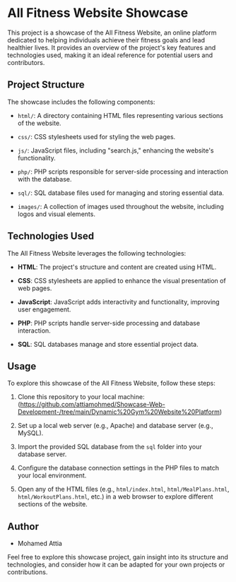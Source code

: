 # All Fitness Website Showcase

This project is a showcase of the All Fitness Website, an online platform dedicated to helping individuals achieve their fitness goals and lead healthier lives. It provides an overview of the project's key features and technologies used, making it an ideal reference for potential users and contributors.

## Project Structure

The showcase includes the following components:

- `html/`: A directory containing HTML files representing various sections of the website.
  
- `css/`: CSS stylesheets used for styling the web pages.

- `js/`: JavaScript files, including "search.js," enhancing the website's functionality.

- `php/`: PHP scripts responsible for server-side processing and interaction with the database.

- `sql/`: SQL database files used for managing and storing essential data.

- `images/`: A collection of images used throughout the website, including logos and visual elements.

## Technologies Used

The All Fitness Website leverages the following technologies:

- **HTML**: The project's structure and content are created using HTML.

- **CSS**: CSS stylesheets are applied to enhance the visual presentation of web pages.

- **JavaScript**: JavaScript adds interactivity and functionality, improving user engagement.

- **PHP**: PHP scripts handle server-side processing and database interaction.

- **SQL**: SQL databases manage and store essential project data.

## Usage

To explore this showcase of the All Fitness Website, follow these steps:

1. Clone this repository to your local machine: (https://github.com/attiamohmed/Showcase-Web-Development-/tree/main/Dynamic%20Gym%20Website%20Platform)

2. Set up a local web server (e.g., Apache) and database server (e.g., MySQL).

3. Import the provided SQL database from the `sql` folder into your database server.

4. Configure the database connection settings in the PHP files to match your local environment.

5. Open any of the HTML files (e.g., `html/index.html`, `html/MealPlans.html`, `html/WorkoutPlans.html`, etc.) in a web browser to explore different sections of the website.

## Author

- Mohamed Attia

Feel free to explore this showcase project, gain insight into its structure and technologies, and consider how it can be adapted for your own projects or contributions.
